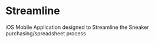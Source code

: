 # Streamline
iOS Mobile Application designed to Streamline the Sneaker purchasing/spreadsheet process
